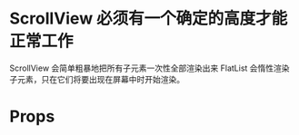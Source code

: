# ScrollView 必须有一个确定的高度才能正常工作

ScrollView 会简单粗暴地把所有子元素一次性全部渲染出来
FlatList 会惰性渲染子元素，只在它们将要出现在屏幕中时开始渲染。

# Props


